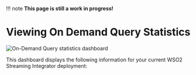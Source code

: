 !!! note
    **This page is still a work in progress!**
    
# Viewing On Demand Query Statistics

![On-Demand Query statistics dashboard]({{base_path}}/observe/si-observe/streaming-integrator-grafana-dashboard/on_demand_query_statistics_dashboard.png)

This dashboard displays the following information for your current WSO2 Streaming Integrator deployment: